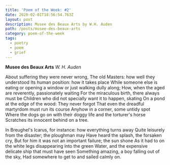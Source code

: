 ```yaml
---
title: 'Poem of the Week: #2'
date: 2020-02-01T18:56:54.763Z
layout: post
description: Musee des Beaux Arts by W.H. Auden
path: /posts/musee-des-beaux-arts
category: poem-of-the-week
tags:
  - poetry
  - poem
  - grief
---
```

**Musee des Beaux Arts**
_W. H. Auden_

About suffering they were never wrong,
The old Masters: how well they understood
Its human position: how it takes place
While someone else is eating or opening a window or just walking dully along;
How, when the aged are reverently, passionately waiting
For the miraculous birth, there always must be
Children who did not specially want it to happen, skating
On a pond at the edge of the wood:
They never forgot
That even the dreadful martyrdom must run its course
Anyhow in a corner, some untidy spot
Where the dogs go on with their doggy life and the torturer's horse
Scratches its innocent behind on a tree.

In Breughel's Icarus, for instance: how everything turns away
Quite leisurely from the disaster; the ploughman may
Have heard the splash, the forsaken cry,
But for him it was not an important failure; the sun shone
As it had to on the white legs disappearing into the green
Water, and the expensive delicate ship that must have seen
Something amazing, a boy falling out of the sky,
Had somewhere to get to and sailed calmly on.
